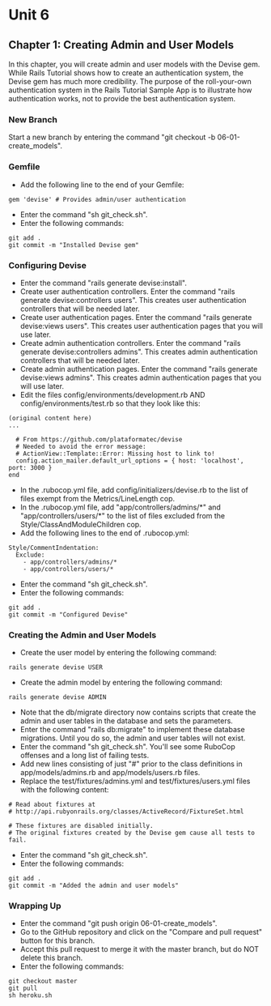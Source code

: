 # Unit 6
## Chapter 1: Creating Admin and User Models

In this chapter, you will create admin and user models with the Devise gem.  While Rails Tutorial shows how to create an authentication system, the Devise gem has much more credibility.  The purpose of the roll-your-own authentication system in the Rails Tutorial Sample App is to illustrate how authentication works, not to provide the best authentication system.

### New Branch
Start a new branch by entering the command "git checkout -b 06-01-create_models".

### Gemfile
* Add the following line to the end of your Gemfile:
```
gem 'devise' # Provides admin/user authentication
```
* Enter the command "sh git_check.sh".
* Enter the following commands:
```
git add .
git commit -m "Installed Devise gem"
```

### Configuring Devise
* Enter the command "rails generate devise:install".
* Create user authentication controllers.  Enter the command "rails generate devise:controllers users".  This creates user authentication controllers that will be needed later.
* Create user authentication pages.  Enter the command "rails generate devise:views users".  This creates user authentication pages that you will use later.
* Create admin authentication controllers.  Enter the command "rails generate devise:controllers admins".  This creates admin authentication controllers that will be needed later.
* Create admin authentication pages.  Enter the command "rails generate devise:views admins".  This creates admin authentication pages that you will use later.
* Edit the files config/environments/development.rb AND config/environments/test.rb so that they look like this:

```
(original content here)
...

  # From https://github.com/plataformatec/devise
  # Needed to avoid the error message:
  # ActionView::Template::Error: Missing host to link to!
  config.action_mailer.default_url_options = { host: 'localhost', port: 3000 }
end
```
* In the .rubocop.yml file, add config/initializers/devise.rb to the list of files exempt from the Metrics/LineLength cop.
* In the .rubocop.yml file, add "app/controllers/admins/\*" and "app/controllers/users/\*" to the list of files excluded from the Style/ClassAndModuleChildren cop.
* Add the following lines to the end of .rubocop.yml:
```
Style/CommentIndentation:
  Exclude:
    - app/controllers/admins/*
    - app/controllers/users/*
```

* Enter the command "sh git_check.sh".
* Enter the following commands:
```
git add .
git commit -m "Configured Devise"
```
### Creating the Admin and User Models
* Create the user model by entering the following command:
```
rails generate devise USER
```
* Create the admin model by entering the following command:
```
rails generate devise ADMIN
```
* Note that the db/migrate directory now contains scripts that create the admin and user tables in the database and sets the parameters.
* Enter the command "rails db:migrate" to implement these database migrations.  Until you do so, the admin and user tables will not exist.
* Enter the command "sh git_check.sh".  You'll see some RuboCop offenses and a long list of failing tests.
* Add new lines consisting of just "#" prior to the class definitions in app/models/admins.rb and app/models/users.rb files.
* Replace the test/fixtures/admins.yml and test/fixtures/users.yml files with the following content:
```
# Read about fixtures at
# http://api.rubyonrails.org/classes/ActiveRecord/FixtureSet.html

# These fixtures are disabled initially.
# The original fixtures created by the Devise gem cause all tests to fail.
```
* Enter the command "sh git_check.sh".
* Enter the following commands:
```
git add .
git commit -m "Added the admin and user models"
```

### Wrapping Up
* Enter the command "git push origin 06-01-create_models".
* Go to the GitHub repository and click on the "Compare and pull request" button for this branch.
* Accept this pull request to merge it with the master branch, but do NOT delete this branch.
* Enter the following commands:
```
git checkout master
git pull
sh heroku.sh
```
